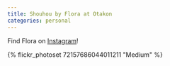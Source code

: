 ```yaml
---
title: Shouhou by Flora at Otakon
categories: personal
---
```


Find Flora on [Instagram](https://www.instagram.com/sunfloradesuu/)!

{% flickr_photoset 72157686044011211 "Medium" %}